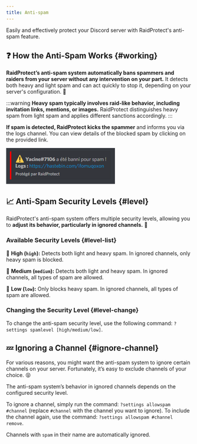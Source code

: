 ```yaml
---
title: Anti-spam
---
```


Easily and effectively protect your Discord server with RaidProtect's anti-spam feature.

## ❓ How the Anti-Spam Works {#working}

**RaidProtect’s anti-spam system automatically bans spammers and raiders from your server without any intervention on your part.** It detects both heavy and light spam and can act quickly to stop it, depending on your server's configuration. 🤚 

:::warning
**Heavy spam typically involves raid-like behavior, including invitation links, mentions, or images.** RaidProtect distinguishes heavy spam from light spam and applies different sanctions accordingly.
:::

**If spam is detected, RaidProtect kicks the spammer** and informs you via the logs channel. You can view details of the blocked spam by clicking on the provided link.

![Spam Log Screenshot](../../../../en/docusaurus-plugin-content-docs/version-3.0.0/assets/log-spam-raidprotect.png)

## 📈 Anti-Spam Security Levels {#level}

RaidProtect's anti-spam system offers multiple security levels, allowing you to **adjust its behavior, particularly in ignored channels.** 👮 

### Available Security Levels {#level-list}

🔴 **High (`high`):** Detects both light and heavy spam. In ignored channels, only heavy spam is blocked.

🔶 **Medium (`medium`):** Detects both light and heavy spam. In ignored channels, all types of spam are allowed.

💚 **Low (`low`):** Only blocks heavy spam. In ignored channels, all types of spam are allowed.

### Changing the Security Level {#level-change}

To change the anti-spam security level, use the following command: `?settings spamlevel [high/medium/low]`.

## 💤 Ignoring a Channel {#ignore-channel}

For various reasons, you might want the anti-spam system to ignore certain channels on your server. Fortunately, it’s easy to exclude channels of your choice. 😝 

The anti-spam system’s behavior in ignored channels depends on the configured security level.

To ignore a channel, simply run the command: `?settings allowspam #channel` (replace `#channel` with the channel you want to ignore). To include the channel again, use the command: `?settings allowspam #channel remove`.

Channels with `spam` in their name are automatically ignored.

